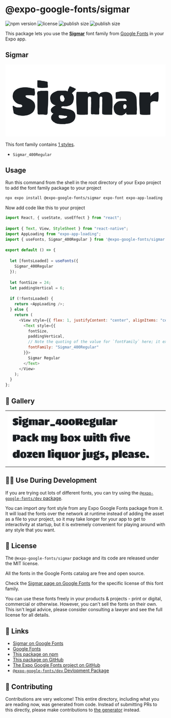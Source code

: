 # @expo-google-fonts/sigmar

![npm version](https://flat.badgen.net/npm/v/@expo-google-fonts/sigmar)
![license](https://flat.badgen.net/github/license/expo/google-fonts)
![publish size](https://flat.badgen.net/packagephobia/install/@expo-google-fonts/sigmar)
![publish size](https://flat.badgen.net/packagephobia/publish/@expo-google-fonts/sigmar)

This package lets you use the [**Sigmar**](https://fonts.google.com/specimen/Sigmar) font family from [Google Fonts](https://fonts.google.com/) in your Expo app.

## Sigmar

![Sigmar](./font-family.png)

This font family contains [1 styles](#-gallery).

- `Sigmar_400Regular`

## Usage

Run this command from the shell in the root directory of your Expo project to add the font family package to your project

```sh
npx expo install @expo-google-fonts/sigmar expo-font expo-app-loading
```

Now add code like this to your project

```js
import React, { useState, useEffect } from "react";

import { Text, View, StyleSheet } from "react-native";
import AppLoading from "expo-app-loading";
import { useFonts, Sigmar_400Regular } from '@expo-google-fonts/sigmar';

export default () => {

  let [fontsLoaded] = useFonts({
    Sigmar_400Regular
  });

  let fontSize = 24;
  let paddingVertical = 6;

  if (!fontsLoaded) {
    return <AppLoading />;
  } else {
    return (
      <View style={{ flex: 1, justifyContent: "center", alignItems: "center" }}>
        <Text style={{
          fontSize,
          paddingVertical,
          // Note the quoting of the value for `fontFamily` here; it expects a string!
          fontFamily: "Sigmar_400Regular"
        }}>
          Sigmar Regular
        </Text>
      </View>
    );
  }
};
```

## 🔡 Gallery


||||
|-|-|-|
|![Sigmar_400Regular](./Sigmar_400Regular.ttf.png)||||


## 👩‍💻 Use During Development

If you are trying out lots of different fonts, you can try using the [`@expo-google-fonts/dev` package](https://github.com/expo/google-fonts/tree/master/font-packages/dev#readme).

You can import _any_ font style from any Expo Google Fonts package from it. It will load the fonts over the network at runtime instead of adding the asset as a file to your project, so it may take longer for your app to get to interactivity at startup, but it is extremely convenient for playing around with any style that you want.


## 📖 License

The `@expo-google-fonts/sigmar` package and its code are released under the MIT license.

All the fonts in the Google Fonts catalog are free and open source.

Check the [Sigmar page on Google Fonts](https://fonts.google.com/specimen/Sigmar) for the specific license of this font family.

You can use these fonts freely in your products & projects - print or digital, commercial or otherwise. However, you can't sell the fonts on their own. This isn't legal advice, please consider consulting a lawyer and see the full license for all details.

## 🔗 Links

- [Sigmar on Google Fonts](https://fonts.google.com/specimen/Sigmar)
- [Google Fonts](https://fonts.google.com/)
- [This package on npm](https://www.npmjs.com/package/@expo-google-fonts/sigmar)
- [This package on GitHub](https://github.com/expo/google-fonts/tree/master/font-packages/sigmar)
- [The Expo Google Fonts project on GitHub](https://github.com/expo/google-fonts)
- [`@expo-google-fonts/dev` Devlopment Package](https://github.com/expo/google-fonts/tree/master/font-packages/dev)

## 🤝 Contributing

Contributions are very welcome! This entire directory, including what you are reading now, was generated from code. Instead of submitting PRs to this directly, please make contributions to [the generator](https://github.com/expo/google-fonts/tree/master/packages/generator) instead.
